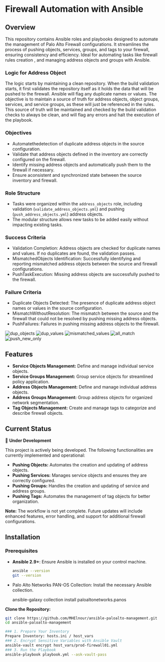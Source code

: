 # Firewall Automation with Ansible

## Overview

This repository contains Ansible roles and playbooks designed to automate the management of Palo Alto Firewall configurations. It streamlines the process of pushing objects, services, groups, and tags to your firewall, ensuring consistency and efficiency.
Ideal for automating tasks like firewall rules creation , and managing address objects and groups with Ansible.

### Logic for Address Object
The logic starts by maintaining a clean repository. When the build validation starts, it first
validates the repository itself as it holds the data that will be pushed to the firewall. Ansible
will flag any duplicate names or values. The objective is to maintain a source of truth for
address objects, object groups, services, and service groups, as these will just be referenced
in the rules. This source of truth will be maintained and checked by the build validation
checks to always be clean, and will flag any errors and halt the execution of the playbook.

### Objectives
- Automatethedetection of duplicate address objects in the source configuration.
- Validate that address objects defined in the inventory are correctly configured on the firewall.
- Identify missing address objects and automatically push them to the firewall if necessary.
- Ensure aconsistent and synchronized state between the source inventory and firewall.

### Role Structure
- Tasks were organized within the `address_objects` role, including validation
 (`validate_address_objects.yml`) and pushing (`push_address_objects.yml`) address objects.
- The modular structure allows new tasks to be added easily without impacting existing
 tasks.

### Success Criteria
- Validation Completion: Address objects are checked for duplicate names and values. If no duplicates are found, the validation passes.
- MismatchedObjects Identification: Successfully identifying and reporting mismatched address objects between the source and firewall configurations.
- PushTaskExecution: Missing address objects are successfully pushed to the firewall.

### Failure Criteria
- Duplicate Objects Detected: The presence of duplicate address object names or values in the source configuration.
- MismatchWithoutResolution: The mismatch between the source and the firewall that could not be resolved by pushing missing address objects.
- PushFailures: Failures in pushing missing address objects to the firewall.

![dup_objects](https://github.com/user-attachments/assets/0e519be5-e83a-4c19-92a7-c6338627c225)
![dup_values](https://github.com/user-attachments/assets/8c782fde-cebf-48b1-9575-cd0d75924a98)
![mismatched_values](https://github.com/user-attachments/assets/dffa4b8a-1815-4e04-b632-3c2e3f74f327)
![all_match](https://github.com/user-attachments/assets/ab54c363-40e7-4bc7-bd06-f74abe1635b1)
![push_new_only](https://github.com/user-attachments/assets/62e0f024-7bfe-48d6-bbad-2e03da9750b6)


## Features

- **Service Objects Management:** Define and manage individual service objects.
- **Service Groups Management:** Group service objects for streamlined policy application.
- **Address Objects Management:** Define and manage individual address objects.
- **Address Groups Management:** Group address objects for organized network segmentation.
- **Tag Objects Management:** Create and manage tags to categorize and describe firewall objects.


## Current Status

🚧 **Under Development**

This project is actively being developed. The following functionalities are currently implemented and operational:

- **Pushing Objects:** Automates the creation and updating of address objects.
- **Pushing Services:** Manages service objects and ensures they are correctly configured.
- **Pushing Groups:** Handles the creation and updating of service and address groups.
- **Pushing Tags:** Automates the management of tag objects for better organization.

**Note:** The workflow is not yet complete. Future updates will include enhanced features, error handling, and support for additional firewall configurations.

## Installation

### Prerequisites

- **Ansible 2.9+**: Ensure Ansible is installed on your control machine.
  
  ```bash
  ansible --version
  git --version

- Palo Alto Networks PAN-OS Collection: Install the necessary Ansible collection.

  ansible-galaxy collection install paloaltonetworks.panos

**Clone the Repository:**

   ```bash
   git clone https://github.com/MHElnour/ansible-paloalto-management.git
   cd ansible-paloalto-management

### 1. Prepare Your Inventory
   Prepare Inventory: hosts.ini / host_vars
### 2. Encrypt Sensitive Variables with Ansible Vault
   ansible-vault encrypt host_vars/prod-firewall01.yml
### 3. Run the Playbook
   ansible-playbook playbook.yml --ask-vault-pass
```


